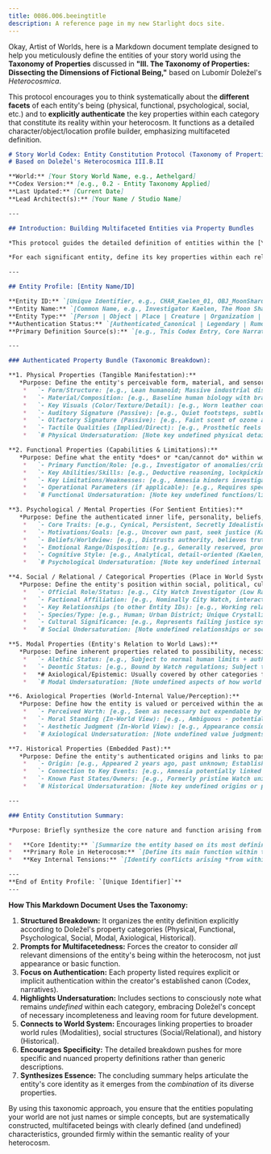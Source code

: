 ```yaml
---
title: 0086.006.beeingtitle
description: A reference page in my new Starlight docs site.
---
```

Okay, Artist of Worlds, here is a Markdown document template designed to help you meticulously define the entities of your story world using the **Taxonomy of Properties** discussed in **"III. The Taxonomy of Properties: Dissecting the Dimensions of Fictional Being,"** based on Lubomír Doležel's *Heterocosmica*.

This protocol encourages you to think systematically about the **different facets** of each entity's being (physical, functional, psychological, social, etc.) and to **explicitly authenticate** the key properties within each category that constitute its reality within your heterocosm. It functions as a detailed character/object/location profile builder, emphasizing multifaceted definition.

```markdown
# Story World Codex: Entity Constitution Protocol (Taxonomy of Properties Method)
# Based on Doležel's Heterocosmica III.B.II

**World:** [Your Story World Name, e.g., Aethelgard]
**Codex Version:** [e.g., 0.2 - Entity Taxonomy Applied]
**Last Updated:** [Current Date]
**Lead Architect(s):** [Your Name / Studio Name]

---

## Introduction: Building Multifaceted Entities via Property Bundles

*This protocol guides the detailed definition of entities within the [Your Story World Name] heterocosm using Doležel's concept of entities as **bundles of diverse, authenticated properties**. It employs a **taxonomy** based on different dimensions of being to ensure a multifaceted and systematic approach to entity constitution.*

*For each significant entity, define its key properties within each relevant category below. Focus on **authentication**: list only properties considered 'true' or factual *for this world*, citing the primary source (narrative text, design doc, this Codex entry). Use comments `#` for nuances, potential developments, or subjective perceptions attributed to other characters.*

---

## Entity Profile: [Entity Name/ID]

**Entity ID:** `[Unique Identifier, e.g., CHAR_Kaelen_01, OBJ_MoonShardHeart, LOC_GearwrightQuarter]`
**Entity Name:** `[Common Name, e.g., Investigator Kaelen, The Moon Shard Heart, Gearwright's Quarter]`
**Entity Type:** `[Person | Object | Place | Creature | Organization | Concept | Other]`
**Authentication Status:** `[Authenticated_Canonical | Legendary | Rumored | Conceptual | etc.]`
**Primary Definition Source(s):** `[e.g., This Codex Entry, Core Narrative Outline Ch. 1-5, Character Bible v0.2]`

---

### Authenticated Property Bundle (Taxonomic Breakdown):

**1. Physical Properties (Tangible Manifestation):**
   *Purpose: Define the entity's perceivable form, material, and sensory attributes.*
    *   `- Form/Structure: [e.g., Lean humanoid; Massive industrial district defined by towering smokestacks and elevated cog-railways; Faceted crystalline shard approx. 1 meter long.]` # Auth: [Source]
    *   `- Material/Composition: [e.g., Baseline human biology with brass prosthetic left arm; Primarily iron, steel, soot-stained brick; Unknown crystalline material, resonates faintly.]` # Auth: [Source]
    *   `- Key Visuals (Color/Texture/Detail): [e.g., Worn leather coat, piercing grey eyes, scar; Pervasive rust and oil stains, flickering gaslights, visible steam pipes; Crystal has internal fractures that refract light into unsettling spectrums.]` # Auth: [Source]
    *   `- Auditory Signature (Passive): [e.g., Quiet footsteps, subtle click from prosthetic; Constant background clang/hiss/grind of machinery; Emits a low, almost sub-audible hum.]` # Auth: [Source]
    *   `- Olfactory Signature (Passive): [e.g., Faint scent of ozone and damp wool; Overpowering smell of coal smoke, hot metal, industrial solvents; Odorless, but air feels strangely 'thin' nearby.]` # Auth: [Source]
    *   `- Tactile Qualities (Implied/Direct): [e.g., Prosthetic feels cool, worn smooth; Ground vibrates constantly from machinery; Crystal feels unnaturally cold and smooth, pulses faintly when held.]` # Auth: [Source]
    *   `# Physical Undersaturation: [Note key undefined physical details, e.g., Precise internal layout of every building in district; Exact crystalline structure of shard.]`

**2. Functional Properties (Capabilities & Limitations):**
   *Purpose: Define what the entity *does* or *can/cannot do* within world rules.*
    *   `- Primary Function/Role: [e.g., Investigator of anomalies/crimes; Industrial production hub; Potential power source / MacGuffin.]` # Auth: [Source]
    *   `- Key Abilities/Skills: [e.g., Deductive reasoning, lockpicking, basic self-defense; Mass production of clockwork parts; Emits powerful temporal energy when activated (controlled?).]` # Auth: [Source]
    *   `- Key Limitations/Weaknesses: [e.g., Amnesia hinders investigation, lacks political clout; Dependent on continuous fuel supply, vulnerable to sabotage; Requires specific attunement/ritual to activate, drains user severely.]` # Auth: [Source]
    *   `- Operational Parameters (if applicable): [e.g., Requires specific tools/clearance for investigation; Production quotas set by Gearwright Guild; Activation only possible during specific lunar phase alignments.]` # Auth: [Source]
    *   `# Functional Undersaturation: [Note key undefined functions/limits, e.g., Full range of shard's powers; Kaelen's proficiency with heavy weapons.]`

**3. Psychological / Mental Properties (For Sentient Entities):**
   *Purpose: Define the authenticated inner life, personality, beliefs, and motivations.*
    *   `- Core Traits: [e.g., Cynical, Persistent, Secretly Idealistic; Collective mindset focused on efficiency/production (District 'Personality'); N/A for object.]` # Auth: [Source - Narration, Dialogue, Actions]
    *   `- Motivations/Goals: [e.g., Uncover own past, seek justice (Kaelen); Maximize production output, gain political advantage (District goal via Guild); Unknown/Inert (Shard?).]` # Auth: [Source]
    *   `- Beliefs/Worldview: [e.g., Distrusts authority, believes truth is hidden (Kaelen); Values pragmatism and mechanical order (District culture); N/A.]` # Auth: [Source]
    *   `- Emotional Range/Disposition: [e.g., Generally reserved, prone to frustration/melancholy (Kaelen); N/A; N/A.]` # Auth: [Source]
    *   `- Cognitive Style: [e.g., Analytical, detail-oriented (Kaelen); N/A; N/A.]` # Auth: [Source]
    *   `# Psychological Undersaturation: [Note key undefined internal states, e.g., Kaelen's deeper philosophical views; Shard's potential sentience (unauthenticated).]`

**4. Social / Relational / Categorical Properties (Place in World System):**
   *Purpose: Define the entity's position within social, political, cultural, or taxonomic structures.*
    *   `- Official Role/Status: [e.g., City Watch Investigator (Low Rank); Designated Industrial Zone; Legendary Artifact (Contested Ownership).]` # Auth: [Source]
    *   `- Factional Affiliation: [e.g., Nominally City Watch, interacts cautiously with Undercity; Controlled by Gearwright Guild; Sought by Chronometers, Memory Keepers, potentially others.]` # Auth: [Source]
    *   `- Key Relationships (to other Entity IDs): [e.g., Working relationship with CHAR_Rust; Physically located adjacent to LOC_BrassMarket; Historically linked to HIST_Figure_ArtificerX.]` # Auth: [Source]
    *   `- Species/Type: [e.g., Human; Urban District; Unique Crystalline Object.]` # Auth: [Source]
    *   `- Cultural Significance: [e.g., Represents failing justice system; Symbol of Aethelgard's industrial might; Holy grail of temporal power.]` # Auth: [Source]
    *   `# Social Undersaturation: [Note undefined relationships or social perceptions, e.g., Kaelen's family status; Shard's role in specific minor cult beliefs.]`

**5. Modal Properties (Entity's Relation to World Laws):**
   *Purpose: Define inherent properties related to possibility, necessity, obligation within world rules.*
    *   `- Alethic Status: [e.g., Subject to normal human limits + authenticated temporal sensitivity; Subject to standard structural decay + accelerated industrial wear; Possesses unique authenticated temporal energy properties.]` # Auth: [Source]
    *   `- Deontic Status: [e.g., Bound by Watch regulations; Subject to Guild production quotas & safety rules (often violated); Possession/Use potentially restricted by Council Edict DEO-004.]` # Auth: [Source]
    *   *# Axiological/Epistemic: Usually covered by other categories for entities, unless possessing unique inherent status like 'Cannot Lie' (Deontic/Epistemic) or 'Inherently Sacred' (Axiological).*
    *   `# Modal Undersaturation: [Note undefined aspects of how world laws apply uniquely to this entity, e.g., Full extent of shard's interaction with paradox mechanics.]`

**6. Axiological Properties (World-Internal Value/Perception):**
   *Purpose: Define how the entity is valued or perceived within the authenticated value system.*
    *   `- Perceived Worth: [e.g., Seen as necessary but expendable by superiors; Highly valuable economic engine; Priceless artifact / Ultimate weapon.]` # Auth: [Source - Dialogue, Narration]
    *   `- Moral Standing (In-World View): [e.g., Ambiguous - potential hero or loose cannon; Necessary evil / source of pollution; Object of reverence / source of fear.]` # Auth: [Source - Faction Views, Narrator Tone]
    *   `- Aesthetic Judgment (In-World View): [e.g., Appearance considered unremarkable/standard issue; Seen as impressive feat of engineering OR ugly industrial scar; Considered object of terrifying beauty.]` # Auth: [Source - Character Dialogue, Cultural Notes]
    *   `# Axiological Undersaturation: [Note undefined value judgments, e.g., How specific Undercity subcultures view the entity.]`

**7. Historical Properties (Embedded Past):**
   *Purpose: Define the entity's authenticated origins and links to past events.*
    *   `- Origin: [e.g., Appeared 2 years ago, past unknown; Established during Mid-Reconstruction Era; Rumored fragment of the original Moon Aethel from The Shattering.]` # Auth: [Source]
    *   `- Connection to Key Events: [e.g., Amnesia potentially linked to HIST_Event_X; District heavily damaged during HIST_War_GuildSkirmish10; Object sought during HIST_Era_DarkYears.]` # Auth: [Source]
    *   `- Known Past States/Owners: [e.g., Formerly pristine Watch uniform; District built over older Undercity ruins; Shard previously held by HIST_Figure_Y.]` # Auth: [Source]
    *   `# Historical Undersaturation: [Note key undefined origins or past associations, e.g., Kaelen's pre-amnesia life; Full construction history of district; Shard's actions during Shattering.]`

---

### Entity Constitution Summary:

*Purpose: Briefly synthesize the core nature and function arising from the property bundle.*

*   **Core Identity:** `[Summarize the entity based on its most defining properties across categories. e.g., Kaelen is constituted as a functionally capable but psychologically fragmented Investigator, whose value lies in his unique perspective (amnesia + sensitivity) and skills, operating within significant social and epistemic constraints dictated by Aethelgard's structure.]`
*   **Primary Role in Heterocosm:** `[Define its main function within the world system, e.g., Protagonist driving mystery; Engine of industrial economy; Central object of desire/conflict.]`
*   **Key Internal Tensions:** `[Identify conflicts arising *from within* the property bundle itself, e.g., Kaelen: Drive for truth vs. Lack of memory/authority; Gearwright Quarter: Need for production vs. Environmental/Social cost; Moon Shard: Immense power vs. Extreme danger/instability.]`

---
**End of Entity Profile: `[Unique Identifier]`**
---
```

**How This Markdown Document Uses the Taxonomy:**

1.  **Structured Breakdown:** It organizes the entity definition explicitly according to Doležel's property categories (Physical, Functional, Psychological, Social, Modal, Axiological, Historical).
2.  **Prompts for Multifacetedness:** Forces the creator to consider *all* relevant dimensions of the entity's being within the heterocosm, not just appearance or basic function.
3.  **Focus on Authentication:** Each property listed requires explicit or implicit authentication within the creator's established canon (Codex, narratives).
4.  **Highlights Undersaturation:** Includes sections to consciously note what remains *undefined* within each category, embracing Doležel's concept of necessary incompleteness and leaving room for future development.
5.  **Connects to World System:** Encourages linking properties to broader world rules (Modalities), social structures (Social/Relational), and history (Historical).
6.  **Encourages Specificity:** The detailed breakdown pushes for more specific and nuanced property definitions rather than generic descriptions.
7.  **Synthesizes Essence:** The concluding summary helps articulate the entity's core identity as it emerges from the *combination* of its diverse properties.

By using this taxonomic approach, you ensure that the entities populating your world are not just names or simple concepts, but are systematically constructed, multifaceted beings with clearly defined (and undefined) characteristics, grounded firmly within the semantic reality of your heterocosm.